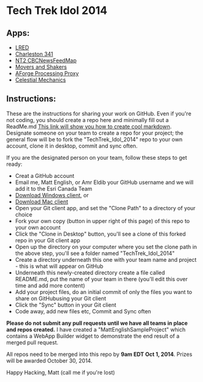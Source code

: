 Tech Trek Idol 2014
==================

## Apps:
* [LRED](https://github.com/EsriCanada/TechTrek_Idol_2014/tree/master/LRED)
* [Charleston 341](https://github.com/EsriCanada/TechTrek_Idol_2014/tree/master/Charleston341)
* [NT2 CBCNewsFeedMap](https://github.com/EsriCanada/TechTrek_Idol_2014/tree/master/NT2_CBCNewsFeedMap)
* [Movers and Shakers](https://github.com/EsriCanada/TechTrek_Idol_2014/tree/master/Movers_and_Shakers)
* [AForge Processing Proxy](https://github.com/EsriCanada/TechTrek_Idol_2014/tree/master/Approx)
* [Celestial Mechanics](https://github.com/EsriCanada/TechTrek_Idol_2014/tree/master/CelestialMechanics)

## Instructions:
These are the instructions for sharing your work on GitHub. Even if you're not coding, you should create a repo here and minimally fill out a ReadMe.md [This link will show you how to create cool markdown](http://markdownlivepreview.com).  Designate someone on your team to create a repo for your project; the general flow will be to fork the "TechTrek_Idol_2014" repo to your own account, clone it in desktop, commit and sync often.  

If you are the designated person on your team, follow these steps to get ready:

* Creat a GitHub account
* Email me, Matt English, or Amr Eldib your GitHub username and we will add it to the Esri Canada Team
* [Download Windows client](https://windows.github.com), or 
* [Download Mac client](https://mac.github.com)
* Open your Git client app, and set the "Clone Path" to a directory of your choice
* Fork your own copy (button in upper right of this page) of this repo to your own account
* Click the "Clone in Desktop" button, you'll see a clone of this forked repo in your Git client app
* Open up the directory on your computer where you set the clone path in the above step, you'll see a folder named "TechTrek_Idol_2014"
* Create a directory underneath this one with your team name and project - this is what will appear on GitHub
* Underneath this newly-created directory create a file called README.md, put the name of your team in there (you'll edit this over time and add more content)
* Add your project files, do an initial commit of only the files you want to share on GitHubusing your Git client
* Click the "Sync" button in your Git client
* Code away, add new files etc, Commit and Sync often

**Please do not submit any pull requests until we have all teams in place and repos created.** I have created a "MattEnglishSampleProject" which contains a WebApp Builder widget to demonstrate the end result of a merged pull request. 


All repos need to be merged into this repo by **9am EDT Oct 1, 2014**. Prizes will be awarded October 30, 2014.


Happy Hacking, Matt (call me if you're lost)

